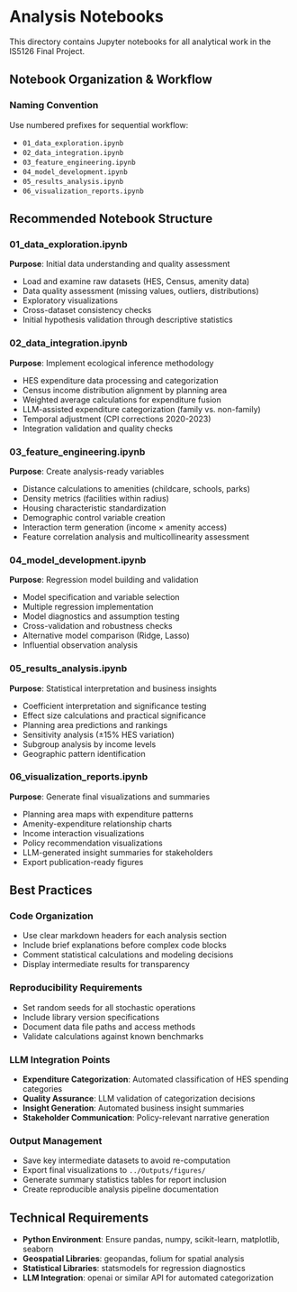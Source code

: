# Analysis Notebooks

This directory contains Jupyter notebooks for all analytical work in the IS5126 Final Project.

## Notebook Organization & Workflow

### Naming Convention
Use numbered prefixes for sequential workflow:
- `01_data_exploration.ipynb`
- `02_data_integration.ipynb`
- `03_feature_engineering.ipynb`
- `04_model_development.ipynb`
- `05_results_analysis.ipynb`
- `06_visualization_reports.ipynb`

## Recommended Notebook Structure

### 01_data_exploration.ipynb
**Purpose**: Initial data understanding and quality assessment
- Load and examine raw datasets (HES, Census, amenity data)
- Data quality assessment (missing values, outliers, distributions)
- Exploratory visualizations
- Cross-dataset consistency checks
- Initial hypothesis validation through descriptive statistics

### 02_data_integration.ipynb
**Purpose**: Implement ecological inference methodology
- HES expenditure data processing and categorization
- Census income distribution alignment by planning area
- Weighted average calculations for expenditure fusion
- LLM-assisted expenditure categorization (family vs. non-family)
- Temporal adjustment (CPI corrections 2020-2023)
- Integration validation and quality checks

### 03_feature_engineering.ipynb
**Purpose**: Create analysis-ready variables
- Distance calculations to amenities (childcare, schools, parks)
- Density metrics (facilities within radius)
- Housing characteristic standardization
- Demographic control variable creation
- Interaction term generation (income × amenity access)
- Feature correlation analysis and multicollinearity assessment

### 04_model_development.ipynb
**Purpose**: Regression model building and validation
- Model specification and variable selection
- Multiple regression implementation
- Model diagnostics and assumption testing
- Cross-validation and robustness checks
- Alternative model comparison (Ridge, Lasso)
- Influential observation analysis

### 05_results_analysis.ipynb
**Purpose**: Statistical interpretation and business insights
- Coefficient interpretation and significance testing
- Effect size calculations and practical significance
- Planning area predictions and rankings
- Sensitivity analysis (±15% HES variation)
- Subgroup analysis by income levels
- Geographic pattern identification

### 06_visualization_reports.ipynb
**Purpose**: Generate final visualizations and summaries
- Planning area maps with expenditure patterns
- Amenity-expenditure relationship charts
- Income interaction visualizations
- Policy recommendation visualizations
- LLM-generated insight summaries for stakeholders
- Export publication-ready figures

## Best Practices

### Code Organization
- Use clear markdown headers for each analysis section
- Include brief explanations before complex code blocks
- Comment statistical calculations and modeling decisions
- Display intermediate results for transparency

### Reproducibility Requirements
- Set random seeds for all stochastic operations
- Include library version specifications
- Document data file paths and access methods
- Validate calculations against known benchmarks

### LLM Integration Points
- **Expenditure Categorization**: Automated classification of HES spending categories
- **Quality Assurance**: LLM validation of categorization decisions
- **Insight Generation**: Automated business insight summaries
- **Stakeholder Communication**: Policy-relevant narrative generation

### Output Management
- Save key intermediate datasets to avoid re-computation
- Export final visualizations to `../Outputs/figures/`
- Generate summary statistics tables for report inclusion
- Create reproducible analysis pipeline documentation

## Technical Requirements
- **Python Environment**: Ensure pandas, numpy, scikit-learn, matplotlib, seaborn
- **Geospatial Libraries**: geopandas, folium for spatial analysis
- **Statistical Libraries**: statsmodels for regression diagnostics
- **LLM Integration**: openai or similar API for automated categorization